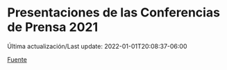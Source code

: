 # Presentaciones de las Conferencias de Prensa 2021

Última actualización/Last update: 2022-01-01T20:08:37-06:00

 [Fuente](https://www.gob.mx/salud/documentos/presentaciones-de-las-conferencias-de-prensa-2021)
